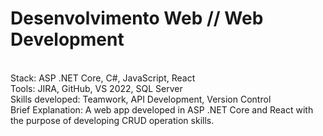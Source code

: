 # Desenvolvimento Web // Web Development
<br>
Stack: ASP .NET Core, C#, JavaScript, React
<br>
Tools: JIRA, GitHub, VS 2022, SQL Server
<br>
Skills developed: Teamwork, API Development, Version Control
<br>
Brief Explanation: A web app developed in ASP .NET Core and React with the purpose of developing CRUD operation skills.